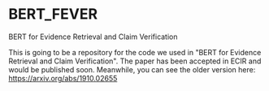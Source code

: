 # BERT_FEVER
BERT for Evidence Retrieval and Claim Verification

This is going to be a repository for the code we used in "BERT for Evidence Retrieval and Claim Verification". The paper has been accepted in ECIR and would be published soon. Meanwhile, you can see the older version here: https://arxiv.org/abs/1910.02655

